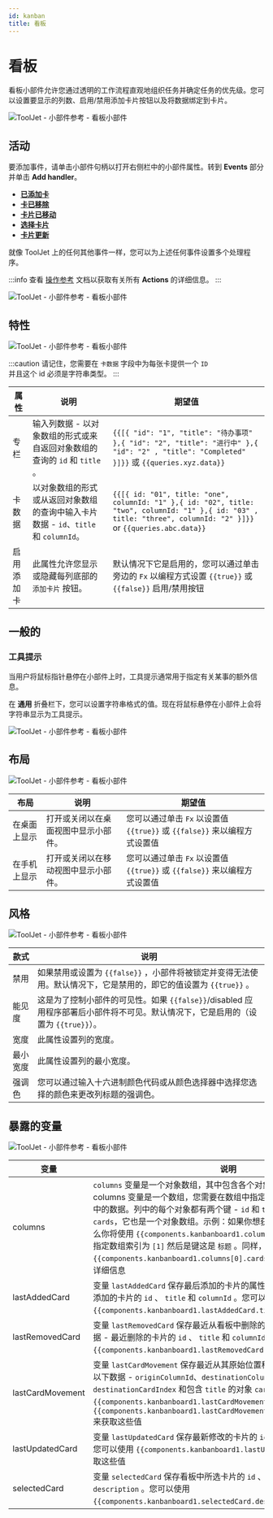 ```yaml
---
id: kanban
title: 看板
---
```


# 看板

看板小部件允许您通过透明的工作流程直观地组织任务并确定任务的优先级。您可以设置要显示的列数、启用/禁用添加卡片按钮以及将数据绑定到卡片。

<div style={{textAlign: 'center'}}>

<img className="screenshot-full" src="/img/widgets/kanban/kanban.png" alt="ToolJet - 小部件参考 - 看板小部件" />

</div>

## 活动

要添加事件，请单击小部件句柄以打开右侧栏中的小部件属性。转到 **Events** 部分并单击 **Add handler**。

- **[已添加卡](#card-added)**
- **[卡已移除](#card-removed)**
- **[卡片已移动](#card-moved)**
- **[选择卡片](#card-selected)**
- **[卡片更新](#card-updated)**

就像 ToolJet 上的任何其他事件一样，您可以为上述任何事件设置多个处理程序。

:::info
查看 [操作参考](/docs/category/操作参考) 文档以获取有关所有 **Actions** 的详细信息。
:::

<div style={{textAlign: 'center'}}>

<img className="screenshot-full" src="/img/widgets/kanban/kanban-events.png" alt="ToolJet - 小部件参考 - 看板小部件" />

</div>

## 特性

<div style={{textAlign: 'center'}}>

<img className="screenshot-full" src="/img/widgets/kanban/properties.png" alt="ToolJet - 小部件参考 - 看板小部件" />

</div>

:::caution
请记住，您需要在 `卡数据` 字段中为每张卡提供一个 `ID` <br />
并且这个 id 必须是字符串类型。
:::

| 属性       | 说明                                                                                 | 期望值                                                                                                                                                             |
| ---------- | ------------------------------------------------------------------------------------ | ------------------------------------------------------------------------------------------------------------------------------------------------------------------ |
| 专栏       | 输入列数据 - 以对象数组的形式或来自返回对象数组的查询的 `id` 和 `title` 。           | `{{[{ "id": "1", "title": "待办事项" },{ "id": "2", "title": "进行中" },{ "id": "2" , "title": "Completed" }]}}` 或 `{{queries.xyz.data}}`                         |
| 卡数据     | 以对象数组的形式或从返回对象数组的查询中输入卡片数据 - `id`、`title` 和 `columnId`。 | `{{[{ id: "01", title: "one", columnId: "1" },{ id: "02", title: "two", columnId: "1" },{ id: "03" , title: "three", columnId: "2" }]}}` or `{{queries.abc.data}}` |
| 启用添加卡 | 此属性允许您显示或隐藏每列底部的 `添加卡片` 按钮。                                   | 默认情况下它是启用的，您可以通过单击旁边的 `Fx` 以编程方式设置 `{{true}}` 或 `{{false}}` 启用/禁用按钮                                                             |

## 一般的
### 工具提示

当用户将鼠标指针悬停在小部件上时，工具提示通常用于指定有关某事的额外信息。

在 **通用** 折叠栏下，您可以设置字符串格式的值。现在将鼠标悬停在小部件上会将字符串显示为工具提示。

<div style={{textAlign: 'center'}}>

<img className="screenshot-full" src="/img/tooltip.png" alt="ToolJet - 小部件参考 - 看板小部件" />

</div>

## 布局

<div style={{textAlign: 'center'}}>

<img className="screenshot-full" src="/img/widgets/kanban/layout.png" alt="ToolJet - 小部件参考 - 看板小部件" />

</div>

| 布局         | 说明                                 | 期望值                                                                    |
| ------------ | ------------------------------------ | ------------------------------------------------------------------------- |
| 在桌面上显示 | 打开或关闭以在桌面视图中显示小部件。 | 您可以通过单击 `Fx` 以设置值 `{{true}}` 或 `{{false}}` 来以编程方式设置值 |
| 在手机上显示 | 打开或关闭以在移动视图中显示小部件。 | 您可以通过单击 `Fx` 以设置值 `{{true}}` 或 `{{false}}` 来以编程方式设置值 |

## 风格

<div style={{textAlign: 'center'}}>

<img className="screenshot-full" src="/img/widgets/kanban/styles.png" alt="ToolJet - 小部件参考 - 看板小部件" />

</div>

| 款式     | 说明                                                                                                                              |
| -------- | --------------------------------------------------------------------------------------------------------------------------------- |
| 禁用     | 如果禁用或设置为 `{{false}}` ，小部件将被锁定并变得无法使用。默认情况下，它是禁用的，即它的值设置为 `{{true}}` 。                 |
| 能见度   | 这是为了控制小部件的可见性。如果 `{{false}}`/disabled 应用程序部署后小部件将不可见。默认情况下，它是启用的（设置为 `{{true}}`）。 |
| 宽度     | 此属性设置列的宽度。                                                                                                              |
| 最小宽度 | 此属性设置列的最小宽度。                                                                                                          |
| 强调色   | 您可以通过输入十六进制颜色代码或从颜色选择器中选择您选择的颜色来更改列标题的强调色。                                              |

## 暴露的变量

<div style={{textAlign: 'center'}}>

<img className="screenshot-full" src="/img/widgets/kanban/variables.png" alt="ToolJet - 小部件参考 - 看板小部件" />

</div>

| 变量             | 说明                                                                                                                                                                                                                                                                                                                                                                                                                                                                           |
| ---------------- | ------------------------------------------------------------------------------------------------------------------------------------------------------------------------------------------------------------------------------------------------------------------------------------------------------------------------------------------------------------------------------------------------------------------------------------------------------------------------------ |
| columns          | `columns` 变量是一个对象数组，其中包含各个对象中的列数据。由于 columns 变量是一个数组，您需要在数组中指定对象的索引以获取该对象中的数据。列中的每个对象都有两个键 - `id` 和 `title` 以及一个数组 `cards`，它也是一个对象数组。示例：如果你想获得第二张卡片的标题，那么你将使用 `{{components.kanbanboard1.columns[1].title}}` - 这里我们指定数组索引为 `[1]` 然后是键这是 `标题` 。同样，您可以使用 `{{components.kanbanboard1.columns[0].cards[1].title}}` 来获取卡片详细信息 |
| lastAddedCard    | 变量 `lastAddedCard` 保存最后添加的卡片的属性。它包含以下数据 - 最后添加的卡片的 `id` 、 `title` 和 `columnId` 。您可以使用 `{{components.kanbanboard1.lastAddedCard.title}}` 获取这些值                                                                                                                                                                                                                                                                                       |
| lastRemovedCard  | 变量 `lastRemovedCard` 保存最近从看板中删除的卡片的属性。它包含以下数据 - 最近删除的卡片的 `id` 、 `title` 和 `columnId` 。您可以使用 `{{components.kanbanboard1.lastRemovedCard.title}}` 获取这些值                                                                                                                                                                                                                                                                           |
| lastCardMovement | 变量 `lastCardMovement` 保存最近从其原始位置移动的卡片的属性。它包含以下数据 - `originColumnId`、`destinationColumnId`、`originCardIndex`、`destinationCardIndex` 和包含 `title` 的对象 `cardDetails`。您可以使用 `{{components.kanbanboard1.lastCardMovement.cardDetails.title}}` 或 `{{components.kanbanboard1.lastCardMovement.destinationCardIndex}}` 来获取这些值                                                                                                         |
| lastUpdatedCard  | 变量 `lastUpdatedCard` 保存最新修改的卡片的 `id` 、 `title` 和 `columnId` 。您可以使用 `{{components.kanbanboard1.lastUpdatedCard.columnId}}` 获取这些值                                                                                                                                                                                                                                                                                                                       |
| selectedCard     | 变量 `selectedCard` 保存看板中所选卡片的 `id` 、 `title` 、 `columnId` 和 `description` 。您可以使用 `{{components.kanbanboard1.selectedCard.description}}` 获取这些值                                                                                                                                                                                                                                                                                                         |